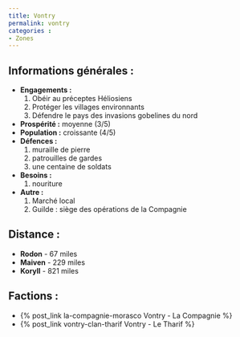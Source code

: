 ```yaml
---
title: Vontry
permalink: vontry
categories :
- Zones
---
```


## Informations générales :
- **Engagements :**
  1. Obéir au préceptes Héliosiens
  2. Protéger les villages environnants
  3. Défendre le pays des invasions gobelines du nord
- **Prospérité :** moyenne (3/5)
- **Population :** croissante (4/5)
- **Défences :**
  1. muraille de pierre
  2. patrouilles de gardes
  3. une centaine de soldats
- **Besoins :**
  1. nouriture
- **Autre :**
  1. Marché local
  2. Guilde : siège des opérations de la Compagnie

## Distance :
- **Rodon** - 67 miles
- **Maiven** - 229 miles
- **Koryll** - 821 miles

## Factions :
- {% post_link la-compagnie-morasco Vontry - La Compagnie %}
- {% post_link vontry-clan-tharif Vontry - Le Tharif %}
